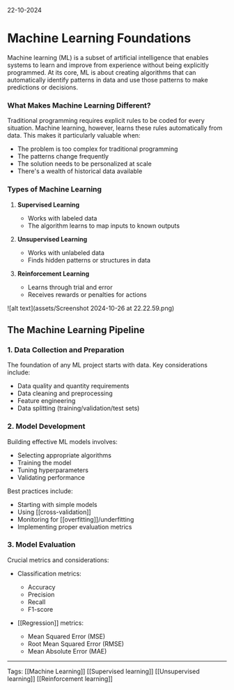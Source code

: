 
22-10-2024 

# Machine Learning Foundations

Machine learning (ML) is a subset of artificial intelligence that enables systems to learn and improve from experience without being explicitly programmed. At its core, ML is about creating algorithms that can automatically identify patterns in data and use those patterns to make predictions or decisions.

### What Makes Machine Learning Different?
Traditional programming requires explicit rules to be coded for every situation. Machine learning, however, learns these rules automatically from data. This makes it particularly valuable when:

* The problem is too complex for traditional programming
* The patterns change frequently
* The solution needs to be personalized at scale
* There's a wealth of historical data available

### Types of Machine Learning

1. **Supervised Learning**
   * Works with labeled data
   * The algorithm learns to map inputs to known outputs

2. **Unsupervised Learning**
   * Works with unlabeled data
   * Finds hidden patterns or structures in data


3. **Reinforcement Learning**
   * Learns through trial and error
   * Receives rewards or penalties for actions

![alt text](assets/Screenshot 2024-10-26 at 22.22.59.png)

## The Machine Learning Pipeline

### 1. Data Collection and Preparation
The foundation of any ML project starts with data. Key considerations include:

* Data quality and quantity requirements
* Data cleaning and preprocessing
* Feature engineering
* Data splitting (training/validation/test sets)

### 2. Model Development

Building effective ML models involves:

* Selecting appropriate algorithms
* Training the model
* Tuning hyperparameters
* Validating performance

Best practices include:
- Starting with simple models
- Using [[cross-validation]]
- Monitoring for [[overfitting]]/underfitting
- Implementing proper evaluation metrics

### 3. Model Evaluation
Crucial metrics and considerations:

* Classification metrics:
  - Accuracy
  - Precision
  - Recall
  - F1-score

* [[Regression]] metrics:
  - Mean Squared Error (MSE)
  - Root Mean Squared Error (RMSE)
  - Mean Absolute Error (MAE)



____
Tags: [[Machine Learning]]
[[Supervised learning]]
[[Unsupervised learning]]
[[Reinforcement learning]]






